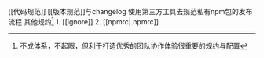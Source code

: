[[代码规范]]
[[版本规范]]与changelog
	使用第三方工具去规范私有npm包的发布流程
其他规约[^1]
	1. [[ignore]]
	2. [[npmrc|.npmrc]]

[^1]: 不成体系，不起眼，但利于打造优秀的团队协作体验很重要的规约与配置